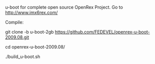 u-boot for complete open source OpenRex Project. Go to http://www.imx6rex.com/

Compile:

git clone -b u-boot-2gb https://github.com/FEDEVEL/openrex-u-boot-2009.08.git

cd openrex-u-boot-2009.08/

./build_u-boot.sh

